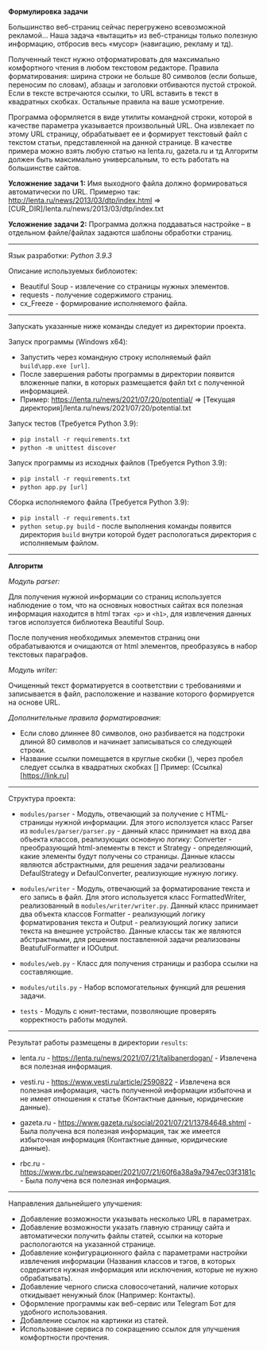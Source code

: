 **Формулировка задачи**

Большинство веб-страниц сейчас перегружено всевозможной рекламой… Наша задача «вытащить»
из веб-страницы только полезную информацию, отбросив весь «мусор» (навигацию, рекламу и тд).

Полученный текст нужно отформатировать для максимально комфортного чтения в любом
текстовом редакторе. Правила форматирования: ширина строки не больше 80 символов (если
больше, переносим по словам), абзацы и заголовки отбиваются пустой строкой. Если в тексте
встречаются ссылки, то URL вставить в текст в квадратных скобках. Остальные правила на ваше
усмотрение.

Программа оформляется в виде утилиты командной строки, которой в качестве параметра
указывается произвольный URL. Она извлекает по этому URL страницу, обрабатывает ее и
формирует текстовый файл с текстом статьи, представленной на данной странице.
В качестве примера можно взять любую статью на lenta.ru, gazeta.ru и тд
Алгоритм должен быть максимально универсальным, то есть работать на большинстве сайтов.

**Усложнение задачи 1:** Имя выходного файла должно формироваться автоматически по URL.
Примерно так:
http://lenta.ru/news/2013/03/dtp/index.html => [CUR_DIR]/lenta.ru/news/2013/03/dtp/index.txt

**Усложнение задачи 2:** Программа должна поддаваться настройке – в отдельном файле/файлах
задаются шаблоны обработки страниц.

---
Язык разработки: *Python 3.9.3*

Описание используемых библоиотек:
* Beautiful Soup - извлечение со страницы нужных элементов.
* requests - получение содержимого страниц.
* cx_Freeze - формирование исполняемого файла.

---
Запускать указанные ниже команды следует из директории проекта.

Запуск программы (Windows x64):
* Запустить через командную строку исполняемый файл `build\app.exe [url]`.
* После завершения работы программы в директории появится вложенные папки,
  в которых размещается файл txt с полученной информацией.
* Пример: https://lenta.ru/news/2021/07/20/potential/ => [Текущая директория]/lenta.ru/news/2021/07/20/potential.txt

Запуск тестов (Требуется Python 3.9):
* `pip install -r requirements.txt`
* `python -m unittest discover`

Запуск программы из исходных файлов (Требуется Python 3.9):
* `pip install -r requirements.txt`
* `python app.py [url]`

Сборка исполняемого файла (Требуется Python 3.9):
* `pip install -r requirements.txt`
* `python setup.py build` - после выполнения команды появится директория `build` внутри которой
будет распологаться директория с исполняемым файлом.

---
**Алгоритм**

_Модуль parser:_

Для получения нужной информации со страниц используется наблюдение о том,
что на основных новостных сайтах вся полезная информация находится в html тэгах` <p>` и `<h1>`,
для извлечения данных тэгов исползуется библиотека Beautiful Soup.

После получения необходимых элементов страниц они обрабатываются и очищаются от html 
элементов, преобразуясь в набор текстовых параграфов.

_Модуль writer:_

Очищенный текст форматируется в соответствии с требованиями и записывается в файл, 
расположение и название которого формируется на основе URL.

*Дополнительные правила форматирования*:
* Если слово длиннее 80 символов, оно разбивается на подстроки длиной 80 символов
  и начинает записываться со следующей строки.
* Название ссылки помещается в круглые скобки (), через пробел следует ссылка в квадратных скобках []
Пример: (Ссылка) [https://link.ru]
  
---
Структура проекта:
* `modules/parser` - Модуль, отвечающий за получение с HTML-страницы нужной информации. 
  Для этого исползуется класс Parser из `modules/parser/parser.py` -
  данный класс принимает на вход два объекта классов, реализующих основную
  логику: Converter - преобразующий html-элементы в текст и Strategy - определяющий, 
  какие элементы будут получены со страницы. Данные классы являются абстрактными,
  для решения задачи реализованы DefaulStrategy и DefaulConverter, реализующие нужную логику.
  
* `modules/writer` - Модуль, отвечающий за форматирование текста и его запись в файл. 
  Для этого используется класс FormattedWriter, реализованный в `modules/writer/writer.py`. 
  Данный класс принимает два объекта классов Formatter - реализующий логику форматирования текста и 
  Output - реализующий логику записи текста на внешнее устройство. 
  Данные классы так же являются абстрактными, для решения поставленной задачи реализованы
  BeatufulFormatter и IOOutput.
  
* `modules/web.py` - Класс для получения страницы и разбора ссылки на составляющие.
* `modules/utils.py` - Набор вспомогательных функций для решения задачи.

* `tests` - Модуль с юнит-тестами, позволяющие проверять корректность работы модулей.

---
Результат работы размещены в директории `results`:

* lenta.ru - https://lenta.ru/news/2021/07/21/talibanerdogan/ - Извлечена
  вся полезная информация.
  
* vesti.ru - https://www.vesti.ru/article/2590822 - Извлечена вся полезная информация,
  часть полученной информации избыточна и не имеет отношения к статье (Контактные данные, юридические данные).
  
* gazeta.ru - https://www.gazeta.ru/social/2021/07/21/13784648.shtml - Была получена вся полезная информация,
так же имеется избыточная информация (Контактные данные, юридические данные).
  
* rbc.ru - https://www.rbc.ru/newspaper/2021/07/21/60f6a38a9a7947ec03f3181c - Была получена вся полезная информация.

___
Направления дальнейшего улучшения:

* Добавление возможности указывать несколько URL в параметрах.
* Добавление возможности указать главную страницу сайта и автоматически получить файлы статей, 
  ссылки на которые распологаются на указанной странице.
* Добавление конфигурационного файла с параметрами настройки извлечения информации (Названия классов и 
  тэгов, в которых содержится нужная информация или исключения, которые не нужно обрабатывать).
* Добавление черного списка словосочетаний, наличие которых откидывает ненужный блок (Например: Контакты).
* Оформление программы как веб-сервис или Telegram Бот для удобного использования.
* Добавление ссылок на картинки из статей.
* Использование сервиса по сокращению ссылок для улучшения комфортности прочтения.
